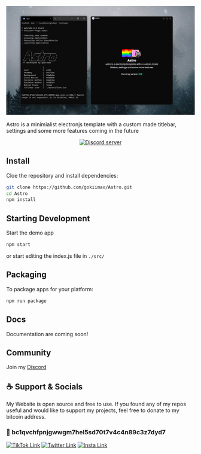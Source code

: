 ![](./demo.png)

Astro is a minimialist electronjs template with a custom made titlebar, settings and some more features coming in the future
<p align="center">
	<a href="https://discord.gg/yVWygKS3Xn">
		<img src="https://canary.discordapp.com/api/guilds/999373116918743100/embed.png" alt="Discord server">
	</a>
</p>

## Install
Cloe the repository and install dependencies:
```bash
git clone https://github.com/gokiimax/Astro.git
cd Astro
npm install
```

## Starting Development
Start the demo app
```bash
npm start
```
or start editing the index.js file in `./src/`

## Packaging
To package apps for your platform:
```bash
npm run package
```

## Docs
Documentation are coming soon!

## Community
Join my [Discord](https://discord.gg/yVWygKS3Xn)

## ☕️ Support & Socials
My Website is open source and free to use. If you found any of my repos useful and would like to support my projects, feel free to donate to my bitcoin address.

### 🔗 bc1qvchfpnjgwwgm7hel5sd70t7v4c4n89c3z7dyd7

[![TikTok Link](https://img.shields.io/badge/TikTok-000000?style=for-the-badge&logo=tiktok&logoColor=white)](https://tiktok.com/@maxii.x6)
[![Twitter Link](https://img.shields.io/badge/Twitter-1DA1F2?style=for-the-badge&logo=twitter&logoColor=white)](https://twitter.com/gokimax_x)
[![Insta Link](https://img.shields.io/badge/Instagram-E4405F?style=for-the-badge&logo=instagram&logoColor=white)](https://instagram.com/maxii.x6)
